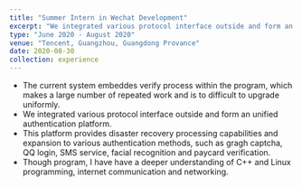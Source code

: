 ```yaml
---
title: "Summer Intern in Wechat Development"
excerpt: "We integrated various protocol interface outside and form an unified authentication platform."
type: "June 2020 - August 2020"
venue: "Tencent, Guangzhou, Guangdong Provance"
date: 2020-08-30
collection: experience
---
```



  - The current system embeddes verify process within the program, which makes a large number of repeated work and is to difficult to upgrade uniformly. 
  - We integrated various protocol interface outside and form an unified authentication platform.
  - This platform provides disaster recovery processing capabilities and expansion to various authentication methods, such as gragh captcha, QQ login, SMS service, facial recognition and paycard verification.
  - Though program, I have have a deeper understanding of C++ and Linux programming, internet communication and networking.

